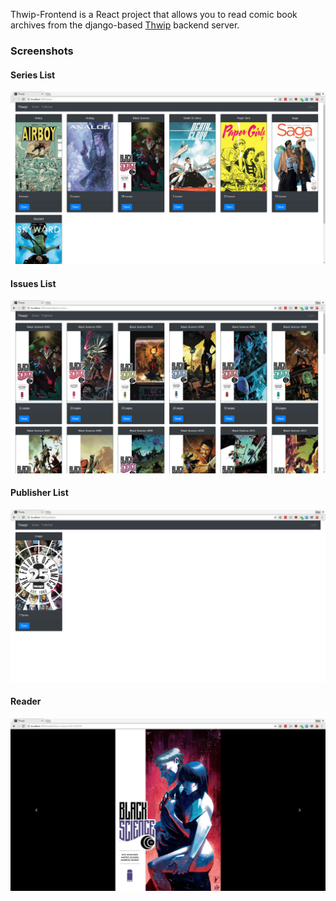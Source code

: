 Thwip-Frontend is a React project that allows you to read comic book archives from the django-based [Thwip](https://github.com/bpepple/thwip) backend server.

### Screenshots ###
#### Series List ####
![series](/screenshots/thwip-series.jpg?raw=true "Series List")
#### Issues List ####
![issues](/screenshots/thwip-issues.jpg?raw=true "Issues List")
#### Publisher List ####
![publisher](/screenshots/thwip-publisher.jpg?raw=true "Publisher List")
#### Reader ####
![reader](/screenshots/thwip-reader.jpg?raw=true "Reader")

